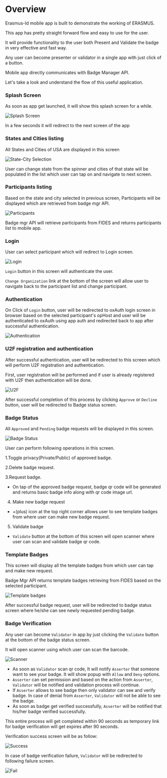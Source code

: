# Overview

Erasmus-Id mobile app is built to demonstrate the working of ERASMUS.

This app has pretty straight forward flow and easy to use for the user.

It will provide functionality to the user both Present and Validate the 
badge in very effective and fast way.

Any user can become presenter or validator in a single app with just click 
of a button.

Mobile app directly communicates with Badge Manager API.

Let's take a look and understand the flow of this useful application.

### Splash Screen
As soon as app get launched, it will show this splash screen for a while.

![Splash Screen](../mobile_screenshots/1SplashScreen.png)

In a few seconds it will redirect to the next screen of the app

### States and Cities listing
All States and Cities of USA are displayed in this screen

![State-City Selection](../mobile_screenshots/2StateCityListing.png)

User can change state from the spinner and cities of that state will be 
populated in the list which user can tap on and navigate to next screen.

### Participants listing
Based on the state and city selected in previous screen, Participants will be 
displayed which are retrieved from badge mgr API.

![Participants](../mobile_screenshots/3ParticipantsListing.png)

Badge mgr API will retrieve participants from FIDES and returns participants
list to mobile app.

### Login
User can select participant which will redirect to Login screen.

![Login](../mobile_screenshots/4Login.png)

`Login` button in this screen will authenticate the user.
 
`Change Organization` link at the bottom of the screen will allow user to 
navigate back to the participant list and change participant.

### Authentication
On Click of `Login` button, user will be redirected to oxAuth login screen 
in browser based on the selected participant's opHost and user will be 
authenticated to oxAuth using app auth and redirected back to app after 
successful authentication.

![Authentication](../mobile_screenshots/5Authentication.png)

### U2F registration and authentication
After successful authentication, user will be redirected to this screen 
which will perform U2F registration and authentication.

First, user registration will be performed and if user is already registered 
with U2F then authentication will be done.

![U2F](../mobile_screenshots/6U2F.png)

After successful completion of this process by clicking `Approve` or `Decline` 
button, user will be redirected to Badge status screen.

### Badge Status
All `Approved` and `Pending` badge requests will be displayed in this screen.

![Badge Status](../mobile_screenshots/7BadgeStatus.png)

User can perform following operations in this screen.

1.Toggle privacy(Private/Public) of approved badge.

2.Delete badge request.

3.Request badge.
 
- On tap of the approved badge request, badge qr code will be generated and 
returns basic badge info along with qr code image url.

4. Make new badge request

- +(plus) icon at the top right corner allows user to see template badges 
from where user can make new badge request.

5. Validate badge

- `Validate` button at the bottom of this screen will open scanner where 
user can scan and validate badge qr code. 

### Template Badges
This screen will display all the template badges from which user can tap 
and make new request. 

Badge Mgr API returns template badges retrieving from FIDES based on the
selected participant.

![Template badges](../mobile_screenshots/8TemplateBadges.png)

After successful badge request, user will be redirected to badge status 
screen where he/she can see newly requested pending badge.

### Badge Verification
Any user can become `Validator` in app by just clicking the `Validate`
button at the bottom of the badge status screen.

It will open scanner using which user can scan the barcode.

![Scanner](../mobile_screenshots/9Scanner.jpeg)

- As soon as `Validator` scan qr code, It will notify `Asserter` that 
someone want to see your badge. It will show popup with `Allow` and `Deny`
options.
- `Asserter` can set permission and based on the action from `Asserter`,
`Validator` will be notified and validation process will continue.
- If `Asserter` allows to see badge then only validator can see and 
verify badge. In case of denial from `Asserter`, `Validator` will not be 
able to see the badge.
- As soon as badge get verified successfully, `Asserter` will be notified
that his/her badge verified successfully.

This entire process will get completed within 90 seconds as temporary link
for badge verification will get expires after 90 seconds.

Verification success screen will be as follow:

![Success](../mobile_screenshots/10ScanSuccess.jpeg)

In case of badge verification failure, `Validator` will be redirected to 
following failure screen.

![Fail](../mobile_screenshots/11ScanFailed.png)

